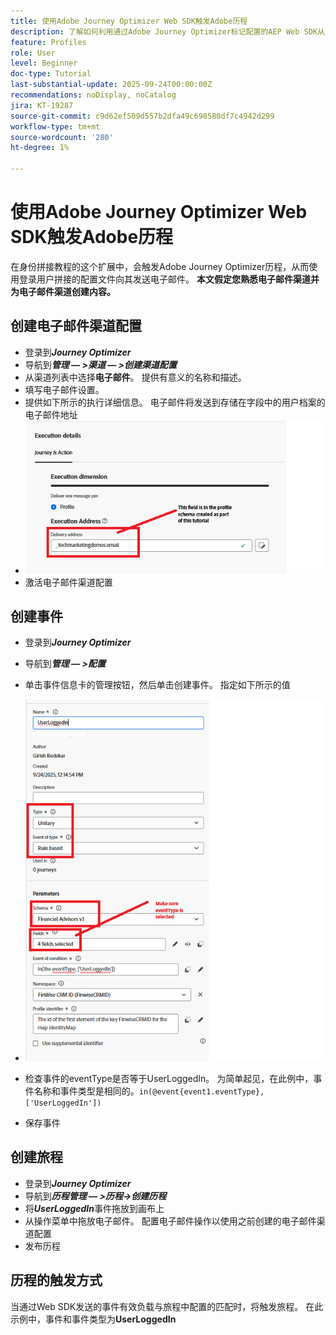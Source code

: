 ```yaml
---
title: 使用Adobe Journey Optimizer Web SDK触发Adobe历程
description: 了解如何利用通过Adobe Journey Optimizer标记配置的AEP Web SDK从用户登录等网站事件开始Adobe Experience Platform历程
feature: Profiles
role: User
level: Beginner
doc-type: Tutorial
last-substantial-update: 2025-09-24T00:00:00Z
recommendations: noDisplay, noCatalog
jira: KT-19287
source-git-commit: c9d62ef509d557b2dfa49c698580df7c4942d299
workflow-type: tm+mt
source-wordcount: '280'
ht-degree: 1%

---
```


# 使用Adobe Journey Optimizer Web SDK触发Adobe历程

在身份拼接教程的这个扩展中，会触发Adobe Journey Optimizer历程，从而使用登录用户拼接的配置文件向其发送电子邮件。 **本文假定您熟悉电子邮件渠道并为电子邮件渠道创建内容。**

## 创建电子邮件渠道配置

* 登录到&#x200B;_**Journey Optimizer**_
* 导航到&#x200B;_**管理 — >渠道 — >创建渠道配置**_
* 从渠道列表中选择&#x200B;**电子邮件**。 提供有意义的名称和描述。
* 填写电子邮件设置。
* 提供如下所示的执行详细信息。 电子邮件将发送到存储在字段中的用户档案的电子邮件地址
* ![电子邮件渠道](assets/email-channel-execution.png)
* 激活电子邮件渠道配置

## 创建事件

* 登录到&#x200B;_**Journey Optimizer**_
* 导航到&#x200B;_**管理 — >配置**_
* 单击事件信息卡的管理按钮，然后单击创建事件。 指定如下所示的值
* ![历程事件](assets/journey-event.png)

* 检查事件的eventType是否等于UserLoggedIn。 为简单起见，在此例中，事件名称和事件类型是相同的。`in(@event{event1.eventType}, ['UserLoggedIn'])`
* 保存事件

## 创建旅程

* 登录到&#x200B;_**Journey Optimizer**_
* 导航到&#x200B;_**历程管理 — >历程->创建历程**_
* 将&#x200B;_**UserLoggedIn**_&#x200B;事件拖放到画布上
* 从操作菜单中拖放电子邮件。 配置电子邮件操作以使用之前创建的电子邮件渠道配置
* 发布历程

## 历程的触发方式

当通过Web SDK发送的事件有效负载与旅程中配置的匹配时，将触发旅程。 在此示例中，事件和事件类型为&#x200B;**UserLoggedIn**



